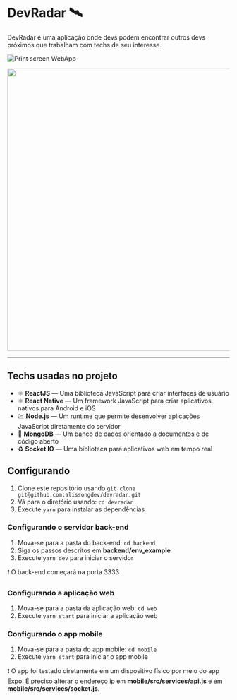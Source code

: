 # DevRadar 🛰️

DevRadar é uma aplicação onde devs podem encontrar outros devs próximos que trabalham com techs de seu interesse.

![Print screen WebApp](https://i.imgur.com/suSSJz6.png)


<p align="center">
  <img height="640" src="./app-mobile.gif">
</p>
  
---

## Techs usadas no projeto

-  ⚛️  **ReactJS**  — Uma biblioteca JavaScript para criar interfaces de usuário
-  ⚛️  **React Native**  — Um framework JavaScript para criar aplicativos nativos para Android e iOS
-   💹  **Node.js**  — Um runtime que permite desenvolver aplicações JavaScript diretamente do servidor
-   📄  **MongoDB**  — Um banco de dados orientado a documentos e de código aberto
-   ♻️  **Socket IO**  — Uma biblioteca para aplicativos web em tempo real

## Configurando 

1.  Clone este repositório usando  `git clone git@github.com:alissongdev/devradar.git`
2.  Vá para o diretório usando:  `cd devradar`
3.  Execute `yarn`  para instalar as dependências 

### Configurando o servidor back-end
1.  Mova-se para a pasta do back-end:  `cd backend`
2.  Siga os passos descritos em  **backend/env_example**  
3.  Execute `yarn dev`  para iniciar o servidor

❗️  O back-end começará na porta 3333

### Configurando a aplicação web
1.  Mova-se para a pasta da aplicação web:  `cd web`
2.  Execute `yarn start`  para iniciar a aplicação web

### Configurando o app mobile
1.  Mova-se para a pasta do app mobile:  `cd mobile`
2.  Execute `yarn start` para iniciar o app mobile

❗️  O app foi testado diretamente em um dispositivo físico por meio do app Expo. É preciso alterar o endereço ip em **mobile/src/services/api.js** e em **mobile/src/services/socket.js**.
